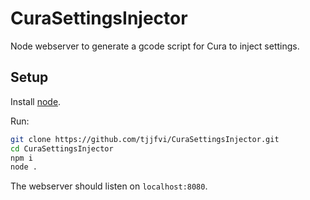 # CuraSettingsInjector

Node webserver to generate a gcode script for Cura to inject settings.

## Setup

Install [node](https://nodejs.org).

Run:
```bash
git clone https://github.com/tjjfvi/CuraSettingsInjector.git
cd CuraSettingsInjector
npm i
node .
```

The webserver should listen on `localhost:8080`.
